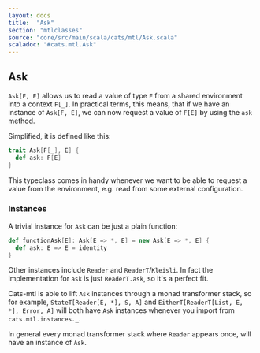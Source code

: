```yaml
---
layout: docs
title:  "Ask"
section: "mtlclasses"
source: "core/src/main/scala/cats/mtl/Ask.scala"
scaladoc: "#cats.mtl.Ask"
---
```


## Ask

`Ask[F, E]` allows us to read a value of type `E` from a shared environment into a context `F[_]`.
In practical terms, this means, that if we have an instance of `Ask[F, E]`,
 we can now request a value of `F[E]` by using the `ask` method.

Simplified, it is defined like this:

```scala mdoc
trait Ask[F[_], E] {
  def ask: F[E]
}
```

This typeclass comes in handy whenever we want to be able to request a value from the environment,
 e.g. read from some external configuration.

### Instances

A trivial instance for `Ask` can be just a plain function:

```scala mdoc
def functionAsk[E]: Ask[E => *, E] = new Ask[E => *, E] {
  def ask: E => E = identity
}
```

Other instances include `Reader` and `ReaderT`/`Kleisli`.
In fact the implementation for `ask` is just `ReaderT.ask`, so it's a perfect fit.

Cats-mtl is able to lift `Ask` instances through a monad transformer stack, so for example,
`StateT[Reader[E, *], S, A]` and `EitherT[ReaderT[List, E, *], Error, A]` will both have `Ask` instances whenever you import from  `cats.mtl.instances._`.

In general every monad transformer stack where `Reader` appears once, will have an instance of `Ask`.
